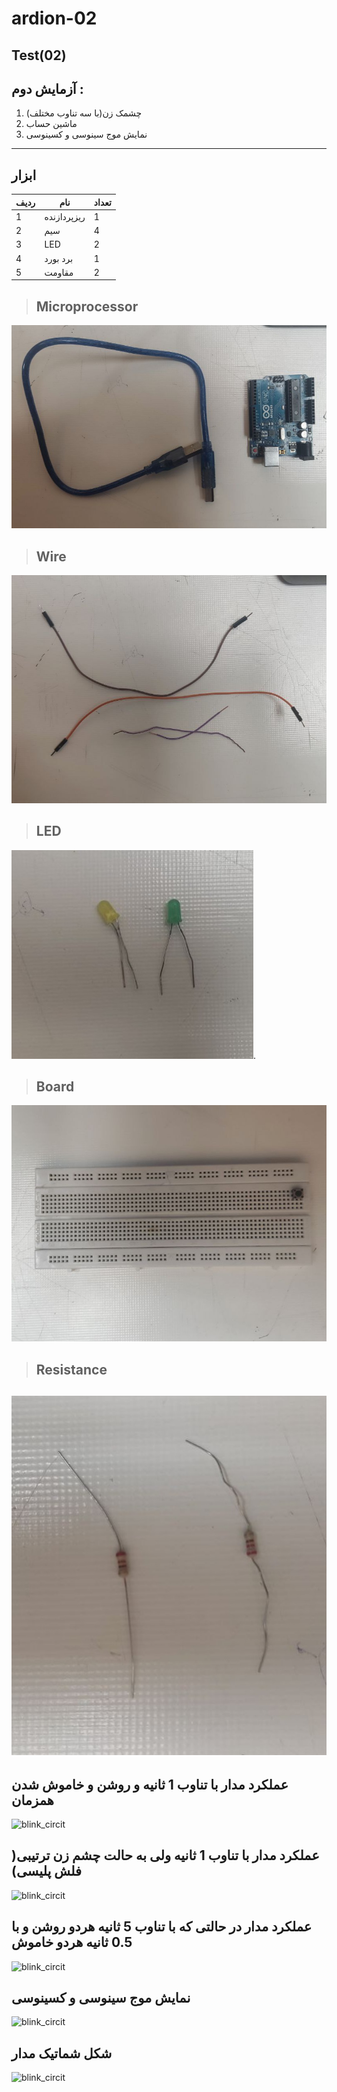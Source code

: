 # ardion-02
## Test(02)
## آزمایش دوم : 
1. چشمک زن(با سه تناوب مختلف)
2. ماشین حساب
3. نمایش موج سینوسی و کسینوسی
---
## ابزار

| ردیف        |نام        | تعداد|
| ----------- | ----------- |--------|
| 1           | ریزپردازنده       |   1    |
| 2           | سیم        |   4    |
| 3           | LED         |   2    |
| 4           | برد بورد       |   1    |
| 5           | مقاومت  |   2    |

> ## Microprocessor
 ![(/Media/Micro.jpg)](https://github.com/MinaaEsmaeilZadeh/ardion-03/blob/main/Micro.jpg?raw=true) 

> ## Wire
 ![(/Media/Wire.jpg)](https://github.com/MinaaEsmaeilZadeh/ardion-03/blob/main/Wire.jpg?raw=true)

 > ## LED
 ![(/Media/LED.jpg](https://github.com/MinaaEsmaeilZadeh/ardion-03/blob/main/LED.jpg?raw=true).

> ## Board
 ![(/Media/Board.jpg](https://raw.githubusercontent.com/MinaaEsmaeilZadeh/ardion-03/e8077516617854003e19b2a2c5387621045fc106/Board.jpg)

> ## Resistance
 ![(/Media/Resistance.jpg](https://github.com/MinaaEsmaeilZadeh/ardion-03/blob/main/Resistance.jpg?raw=true)
---

## عملکرد مدار با تناوب 1 ثانیه و روشن و خاموش شدن همزمان

![blink_circit](/Media/video_1.gif)

## عملکرد مدار با تناوب 1 ثانیه ولی به حالت چشم زن ترتیبی( فلش پلیسی)

![blink_circit](/Media/video_4.gif)

## عملکرد مدار در حالتی که با تناوب 5 ثانیه هردو روشن و با 0.5 ثانیه هردو خاموش

![blink_circit](/Media/video_3.gif)

## نمایش موج سینوسی و کسینوسی

![blink_circit](/Media/video_2.gif)


## شکل شماتیک مدار
![blink_circit](/Media/shematich-02.jpg)
